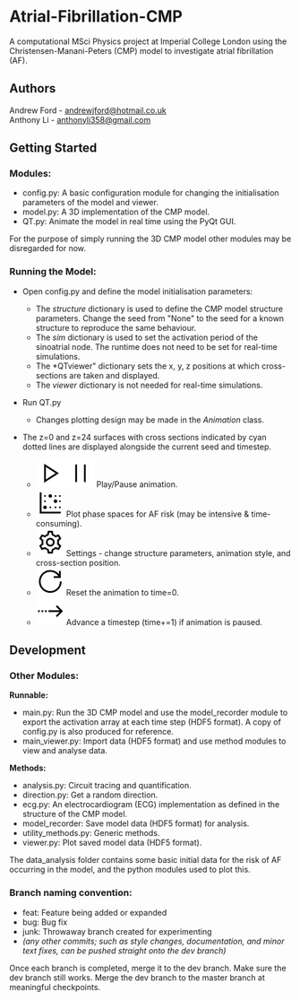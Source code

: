 # Atrial-Fibrillation-CMP

A computational MSci Physics project at Imperial College London using the Christensen-Manani-Peters (CMP) model to investigate atrial fibrillation (AF). 
 
## Authors 
Andrew Ford - andrewjford@hotmail.co.uk  
Anthony Li - anthonyli358@gmail.com   

## Getting Started
### Modules:
- config.py: A basic configuration module for changing the initialisation parameters of the model and viewer.
- model.py: A 3D implementation of the CMP model.
- QT.py: Animate the model in real time using the PyQt GUI.

For the purpose of simply running the 3D CMP model other modules may be disregarded for now.

### Running the Model:
- Open config.py and define the model initialisation parameters:
  - The *structure* dictionary is used to define the CMP model structure parameters. Change the seed from "None" to the seed for a known structure to reproduce the same behaviour.
  - The *sim* dictionary is used to set the activation period of the sinoatrial node. The runtime does not need to be set for real-time simulations.
  - The *QTviewer" dictionary sets the x, y, z positions at which cross-sections are taken and displayed.
  - The *viewer* dictionary is not needed for real-time simulations.
  
- Run QT.py 
  - Changes plotting design may be made in the *Animation* class.

- The z=0 and z=24 surfaces with cross sections indicated by cyan dotted lines are displayed alongside the current seed and timestep.
  - ![alt text](Icons/icons8-play-50.png) ![alt text](Icons/icons8-pause-50.png) Play/Pause animation.
  - ![alt text](Icons/icons8-heat-map-50.png) Plot phase spaces for AF risk (may be intensive & time-consuming).
  - ![alt text](Icons/icons8-settings-50.png) Settings - change structure parameters, animation style, and cross-section position.
  - ![alt text](Icons/icons8-reset-50.png) Reset the animation to time=0.
  - ![alt text](Icons/icons8-advance-50.png) Advance a timestep (time+=1) if animation is paused.

## Development 
### Other Modules:
**Runnable:**
- main.py: Run the 3D CMP model and use the model_recorder module to export the activation array at each time step (HDF5 format). A copy of config.py is also produced for reference.
- main_viewer.py: Import data (HDF5 format) and use method modules to view and analyse data.

**Methods:**
- analysis.py: Circuit tracing and quantification.
- direction.py: Get a random direction.
- ecg.py: An electrocardiogram (ECG) implementation as defined in the structure of the CMP model.
- model_recorder: Save model data (HDF5 format) for analysis.
- utility_methods.py: Generic methods.
- viewer.py: Plot saved model data (HDF5 format).

The data_analysis folder contains some basic initial data for the risk of AF occurring in the model, and the python modules used to plot this.

### Branch naming convention: 
- feat: Feature being added or expanded  
- bug: Bug fix   
- junk: Throwaway branch created for experimenting   
- *(any other commits; such as style changes, documentation, and minor text fixes, can be pushed straight onto the dev branch)* 
 
Once each branch is completed, merge it to the dev branch. Make sure the dev branch still works. Merge the dev branch to the master branch at meaningful checkpoints.
